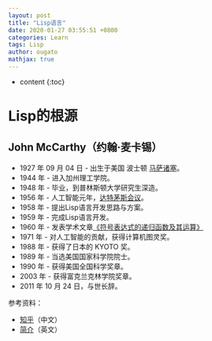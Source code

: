 ```yaml
---
layout: post
title: "Lisp语言"
date: 2020-01-27 03:55:51 +0800
categories: Learn
tags: Lisp
author: ougato
mathjax: true
---
```


* content
{:toc}




# Lisp的根源

## John McCarthy（约翰·麦卡锡）

* 1927 年 09 月 04 日 - 出生于美国 波士顿 [马萨诸塞](https://zh.m.wikipedia.org/wiki/%E9%BA%BB%E8%96%A9%E8%AB%B8%E5%A1%9E%E5%B7%9E)。
* 1944 年 - 进入加州理工学院。
* 1948 年 - 毕业，到普林斯顿大学研究生深造。
* 1956 年 - 人工智能元年，[达特茅斯会议](https://www.ituring.com.cn/book/tupubarticle/19223)。
* 1958 年 - 提出Lisp语言开发思路与方案。
* 1959 年 - 完成Lisp语言开发。
* 1960 年 - 发表学术文章[《符号表达式的递归函数及其运算》](http://www-formal.stanford.edu/jmc/recursive/recursive.html)
* 1971 年 - 对人工智能的贡献，获得计算机图灵奖。
* 1988 年 - 获得了日本的 KYOTO 奖。
* 1989 年 - 当选美国国家科学院院士。
* 1990 年 - 获得美国全国科学奖章。
* 2003 年 - 获得富克兰克林学院奖章。
* 2011 年 10 月 24 日，与世长辞。

参考资料：

* [知乎](https://zhuanlan.zhihu.com/p/37656711)（中文）
* [简介](http://www-formal.stanford.edu/jmc/biography.html)（英文）
